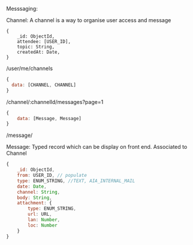 Messsaging:

Channel:
A channel is a way to organise user access and message
```
{
    _id: ObjectId,
    attendee: [USER_ID],
    topic: String,
    createdAt: Date,
}

```


/user/me/channels

```javascript
{
  data: [CHANNEL, CHANNEL]
}
```


/channel/:channelId/messages?page=1

```javascript
{
	data: [Message, Message]
}
```


/message/

Message:
Typed record which can be display on front end.
Associated to Channel

```javascript
{
    _id: ObjectId,
	from: USER_ID, // populate
	type: ENUM_STRING, //TEXT, AIA_INTERNAL_MAIL
	date: Date,
    channel: String,
	body: String,
	attachment: {
		type: ENUM_STRING,
        url: URL,
		lan: Number,
		loc: Number
    }
}
```

